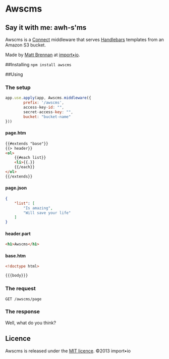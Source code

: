 # Awscms
## Say it with me: awh-s'ms

Awscms is a [Connect](https://github.com/senchalabs/connect) middleware that serves [Handlebars](https://github.com/wycats/handlebars.js) templates from an Amazon S3 bucket.

Made by [Matt Brennan](https://github.com/quarterto) at [import&bull;io](http://import.io).

##Installing
```npm install awscms```

##Using
### The setup
```javascript
app.use.apply(app, Awscms.middleware({
		prefix: '/awscms',
		access-key-id: "",
		secret-access-key: "",
		bucket: "bucket-name"
}))

```
#### page.htm
```html
{{#extends "base"}}
{{> header}}
<ol>
	{{#each list}}
	<li>{{.}}
	{{/each}}
</ol>
{{/extends}}
```
#### page.json
```json
{
	"list": [
		"Is amazing",
		"Will save your life"
	]
}
```
#### header.part
```html
<h1>Awscms</h1>
```
#### base.htm
```html
<!doctype html>

{{{body}}}
```

### The request
```GET /awscms/page```

### The response
Well, what do you think?

## Licence
Awscms is released under the [MIT licence](LICENCE.md).
&copy;2013 import&bull;io
